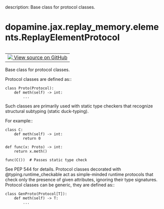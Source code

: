 description: Base class for protocol classes.

<div itemscope itemtype="http://developers.google.com/ReferenceObject">
<meta itemprop="name" content="dopamine.jax.replay_memory.elements.ReplayElementProtocol" />
<meta itemprop="path" content="Stable" />
</div>

# dopamine.jax.replay_memory.elements.ReplayElementProtocol

<!-- Insert buttons and diff -->

<table class="tfo-notebook-buttons tfo-api nocontent" align="left">
<td>
  <a target="_blank" href="https://github.com/google/dopamine/tree/master/dopamine/jax/replay_memory/elements.py#L35-L46">
    <img src="https://www.tensorflow.org/images/GitHub-Mark-32px.png" />
    View source on GitHub
  </a>
</td>
</table>



Base class for protocol classes.

<!-- Placeholder for "Used in" -->

Protocol classes are defined as::

    class Proto(Protocol):
        def meth(self) -> int:
            ...

Such classes are primarily used with static type checkers that recognize
structural subtyping (static duck-typing).

For example::

    class C:
        def meth(self) -> int:
            return 0

    def func(x: Proto) -> int:
        return x.meth()

    func(C())  # Passes static type check

See PEP 544 for details. Protocol classes decorated with
@typing.runtime_checkable act as simple-minded runtime protocols that check
only the presence of given attributes, ignoring their type signatures.
Protocol classes can be generic, they are defined as::

    class GenProto(Protocol[T]):
        def meth(self) -> T:
            ...

